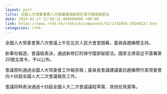 ```yaml
---
layout: post
title: 全國人大常委會第八次會議通過新修訂保守國家秘密法
date: 2024-02-27 12:58:11.000000000 +08:00
link: https://news.rthk.hk/rthk/ch/component/k2/1742056-20240227.htm
categories: rthk
---
```


全國人大常委會第八次會議上午在北京人民大會堂閉幕，委員長趙樂際主持。

新華社報道，會議經表決，通過新修訂的保守國家秘密法。國家主席習近平簽署第20號主席令，予以公布。

會議原則通過全國人大常委會工作報告稿；委員長會議建議委託趙樂際代表常委會向十四屆全國人大二次會議報告工作。

會議同時表決通過十四屆全國人大二次會議議程草案、其他任免案等。
